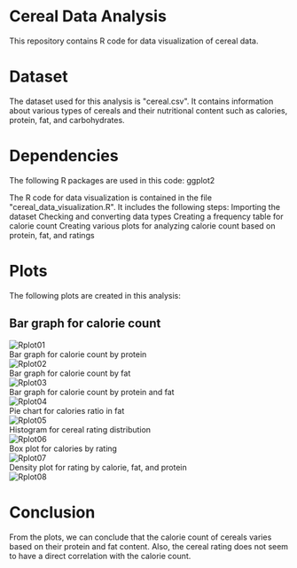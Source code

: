 # Cereal Data Analysis
This repository contains R code for data visualization of cereal data.

# Dataset
The dataset used for this analysis is "cereal.csv". It contains information about various types of cereals and their nutritional content such as calories, protein, fat, and carbohydrates.

# Dependencies
The following R packages are used in this code:
ggplot2

The R code for data visualization is contained in the file "cereal_data_visualization.R". It includes the following steps:
Importing the dataset
Checking and converting data types
Creating a frequency table for calorie count
Creating various plots for analyzing calorie count based on protein, fat, and ratings

# Plots
The following plots are created in this analysis:

## Bar graph for calorie count  
![Rplot01](https://user-images.githubusercontent.com/114388705/222079953-c0c7bd38-8711-429b-b85e-b6dab14e9bcf.png)  
Bar graph for calorie count by protein  
![Rplot02](https://user-images.githubusercontent.com/114388705/222079954-31adda48-1db6-43be-96ad-098a6490722f.png)  
Bar graph for calorie count by fat  
![Rplot03](https://user-images.githubusercontent.com/114388705/222079917-6acb8df5-006f-46a8-bb30-05c8c7de1983.png)  
Bar graph for calorie count by protein and fat  
![Rplot04](https://user-images.githubusercontent.com/114388705/222079932-7fbca94d-e427-4f7e-b3c8-7150042365a9.png)  
Pie chart for calories ratio in fat  
![Rplot05](https://user-images.githubusercontent.com/114388705/222079934-9aa3f2d7-c5e6-4f03-b0d2-6849eac1d97f.png)  
Histogram for cereal rating distribution  
![Rplot06](https://user-images.githubusercontent.com/114388705/222079940-3a233341-1035-46fa-81e7-644e39ef7d76.png)  
Box plot for calories by rating  
![Rplot07](https://user-images.githubusercontent.com/114388705/222079946-74c076ec-e292-4480-b4ad-d1790bb65c8c.png)  
Density plot for rating by calorie, fat, and protein  
![Rplot08](https://user-images.githubusercontent.com/114388705/222079948-1b034734-bfac-406b-9a61-0454924ae506.png)  

# Conclusion
From the plots, we can conclude that the calorie count of cereals varies based on their protein and fat content. Also, the cereal rating does not seem to have a direct correlation with the calorie count.
